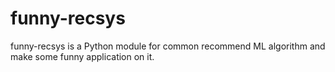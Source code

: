 funny-recsys
============

funny-recsys is a Python module for common recommend ML algorithm and make some funny application on it.

